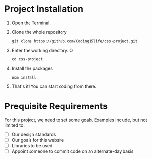 # Project Installation

1. Open the Terminal.

2. Clone the whole repository

    `git clone https://github.com/Coding15life/css-project.git`

3. Enter the working directory. O

    `cd css-project`

4. Install the packages

    `npm install`

5. That's it! You can start coding from there.

# Prequisite Requirements

For this project, we need to set some goals. Examples include, but not limited to:

- [ ] Our design standards
- [ ] Our goals for this website
- [ ] Libraries to be used
- [ ] Appoint someone to commit code on an alternate-day basis